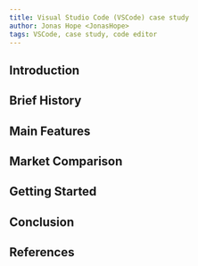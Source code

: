 ```yaml
---
title: Visual Studio Code (VSCode) case study
author: Jonas Hope <JonasHope>
tags: VSCode, case study, code editor
---
```


## Introduction

## Brief History

## Main Features

## Market Comparison

## Getting Started

## Conclusion

## References
